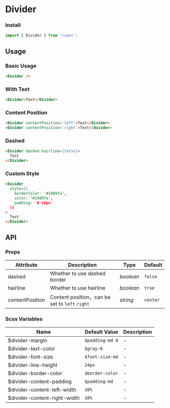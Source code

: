 # Divider

### Install

```js
import { Divider } from 'rvant';
```

## Usage

### Basic Usage

```html
<Divider />
```

### With Text

```html
<Divider>Text</Divider>
```

### Content Position

```html
<Divider contentPosition='left'>Text</Divider>
<Divider contentPosition='right'>Text</Divider>
```

### Dashed

```html
<Divider dashed hairline={false}>
  Text
</Divider>
```

### Custom Style

```html
<Divider
  style={{
    borderColor: '#1989fa',
    color: '#1989fa',
    padding: '0 16px'
  }}
>
  Text
</Divider>
```

## API

### Props

| Attribute | Description | Type | Default |
| --- | --- | --- | --- |
| dashed | Whether to use dashed border | _boolean_ | `false` |
| hairline | Whether to use hairline | _boolean_ | `true` |
| contentPosition | Content position，can be set to `left` `right` | _string_ | `center` |

### Scss Variables

| Name                         | Default Value   | Description |
| ---------------------------- | --------------- | ----------- |
| $divider-margin              | `$padding-md 0` | -           |
| $divider-text-color          | `$gray-6`       | -           |
| $divider-font-size           | `$font-size-md` | -           |
| $divider-line-height         | `24px`          | -           |
| $divider-border-color        | `$border-color` | -           |
| $divider-content-padding     | `$padding-md`   | -           |
| $divider-content-left-width  | `10%`           | -           |
| $divider-content-right-width | `10%`           | -           |
